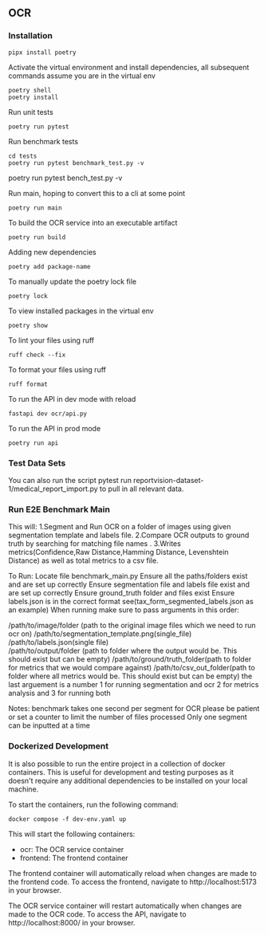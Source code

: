 ## OCR

### Installation

```shell
pipx install poetry
```

Activate the virtual environment and install dependencies, all subsequent commands assume you are in the virtual env

```shell
poetry shell
poetry install
```

Run unit tests

```shell
poetry run pytest
```

Run benchmark tests

```shell
cd tests
poetry run pytest benchmark_test.py -v
```

poetry run pytest bench_test.py -v

Run main, hoping to convert this to a cli at some point

```shell
poetry run main
```

To build the OCR service into an executable artifact

```shell
poetry run build
```

Adding new dependencies

```shell
poetry add package-name
```

To manually update the poetry lock file

```shell
poetry lock
```

To view installed packages in the virtual env

```shell
poetry show
```

To lint your files using ruff

```shell
ruff check --fix
```

To format your files using ruff

```shell
ruff format
```

To run the API in dev mode with reload

```shell
fastapi dev ocr/api.py
```

To run the API in prod mode

```shell
poetry run api
```

### Test Data Sets

You can also run the script pytest run reportvision-dataset-1/medical_report_import.py to pull in all relevant data.

### Run E2E Benchmark Main
This will: 
1.Segment and Run OCR on a folder of images using given segmentation template and labels file.
2.Compare OCR outputs to ground truth by searching for matching file names .
3.Writes metrics(Confidence,Raw Distance,Hamming Distance, Levenshtein Distance) as well as total metrics to a csv file.


To Run:
Locate file benchmark_main.py
Ensure all the paths/folders exist and are set up correctly
Ensure segmentation file and labels file exist and are set up correctly
Ensure ground_truth folder and files exist
Ensure labels.json is in the correct format see(tax_form_segmented_labels.json as an example) 
When running make sure to pass arguments in this order:

/path/to/image/folder (path to the original image files which we need to run ocr on) 
/path/to/segmentation_template.png(single_file) 
/path/to/labels.json(single file)  
/path/to/output/folder (path to folder where the output would be. This should exist but can be empty)
/path/to/ground/truth_folder(path to folder for metrics that we would compare against)
/path/to/csv_out_folder(path to folder where all metrics would be. This should exist but can be empty) 
the last arguement is a number 1 for running segmentation and ocr 2 for metrics analysis and 3 for running both

Notes: 
benchmark takes one second per segment for OCR please be patient or set a counter to limit the number of files processed
Only one segment can be inputted at a time

### Dockerized Development

It is also possible to run the entire project in a collection of docker containers. This is useful for development and testing purposes as it doesn't require any additional dependencies to be installed on your local machine.

To start the containers, run the following command:

```shell
docker compose -f dev-env.yaml up
```

This will start the following containers:

- ocr: The OCR service container
- frontend: The frontend container

The frontend container will automatically reload when changes are made to the frontend code. To access the frontend, navigate to http://localhost:5173 in your browser.

The OCR service container will restart automatically when changes are made to the OCR code. To access the API, navigate to http://localhost:8000/ in your browser.
